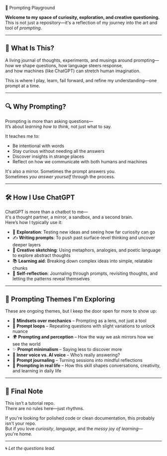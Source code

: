 🌌 Prompting Playground

**Welcome to my space of curiosity, exploration, and creative questioning.**  
This is not just a repository—it's a reflection of my journey into the art and tool of *prompting*.

---

## 🧠 What Is This?

A living journal of thoughts, experiments, and musings around prompting—  
how we shape questions, how language steers response,  
and how machines (like ChatGPT) can stretch human imagination.

This is where I play, learn, fail forward, and refine my understanding—one prompt at a time.

---

## 🔍 Why Prompting?

Prompting is more than asking questions—  
It’s about *learning how to think*, not just what to say.  

It teaches me to:
- Be intentional with words  
- Stay curious without needing all the answers  
- Discover insights in strange places  
- Reflect on how we communicate with both humans and machines  

It's also a mirror. Sometimes the prompt answers you.  
Sometimes *you answer yourself* through the process.

---

## 🛠️ How I Use ChatGPT

ChatGPT is more than a chatbot to me—  
it's a thought partner, a mirror, a sandbox, and a second brain.  
Here’s how I typically use it:

- 🧭 **Exploration**: Testing new ideas and seeing how far curiosity can go  
- ✍️ **Writing prompts**: To push past surface-level thinking and uncover deeper layers  
- 🎨 **Creative sketching**: Using metaphors, analogies, and poetic language to explore abstract thoughts  
- 📚 **Learning aid**: Breaking down complex ideas into simple, relatable chunks  
- 🌱 **Self-reflection**: Journaling through prompts, revisiting thoughts, and letting the patterns reveal themselves

---

## 🔮 Prompting Themes I'm Exploring

These are ongoing themes, but I keep the door open for more to show up:

- 🧠 **Mindsets over mechanics** – Prompting as a lens, not just a tool  
- 🔄 **Prompt loops** – Repeating questions with slight variations to unlock nuance  
- 🌍 **Prompting and perception** – How the way we ask mirrors how we see the world  
- ✨ **Prompt minimalism** – Saying less to discover more  
- 💭 **Inner voice vs. AI voice** – Who’s really answering?  
- 📓 **Prompt journaling** – Turning sessions into mindful reflections  
- 🧩 **Prompting in real life** – How this skill shapes conversations, creativity, and learning in daily life  

---

## 📌 Final Note

This isn’t a tutorial repo.  
There are no rules here—just rhythms.

If you're looking for polished code or clean documentation, this probably isn't your repo.  
But if you love *curiosity*, *language*, and the *messy joy of learning*—  
you're home.

---

🌀 *Let the questions lead.*
